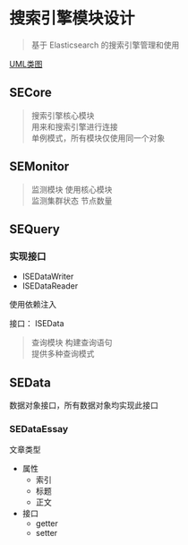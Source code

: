 # 搜索引擎模块设计

> 基于 Elasticsearch 的搜索引擎管理和使用

[UML类图](./ModuleStructure.puml)

## SECore

> 搜索引擎核心模块  
> 用来和搜索引擎进行连接  
> 单例模式，所有模块仅使用同一个对象

## SEMonitor

> 监测模块
> 使用核心模块  
> 监测集群状态 节点数量

## SEQuery

### 实现接口

- ISEDataWriter
- ISEDataReader

使用依赖注入

接口： ISEData

> 查询模块
> 构建查询语句  
> 提供多种查询模式

## SEData

数据对象接口，所有数据对象均实现此接口

### SEDataEssay

文章类型

- 属性
    - 索引
    - 标题
    - 正文
- 接口
    - getter
    - setter